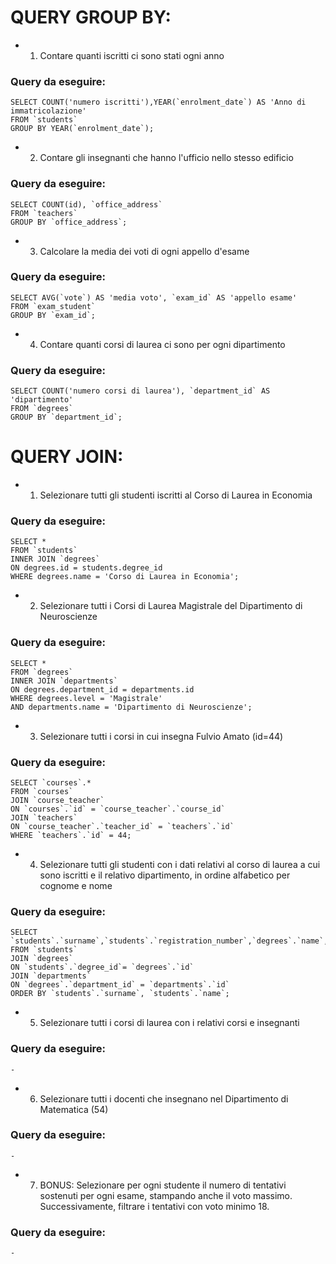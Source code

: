 # QUERY GROUP BY:

- 1. Contare quanti iscritti ci sono stati ogni anno

### Query da eseguire:

    SELECT COUNT('numero iscritti'),YEAR(`enrolment_date`) AS 'Anno di immatricolazione'
    FROM `students`
    GROUP BY YEAR(`enrolment_date`);

- 2. Contare gli insegnanti che hanno l'ufficio nello stesso edificio

### Query da eseguire:

    SELECT COUNT(id), `office_address`
    FROM `teachers`
    GROUP BY `office_address`;

- 3. Calcolare la media dei voti di ogni appello d'esame

### Query da eseguire:

    SELECT AVG(`vote`) AS 'media voto', `exam_id` AS 'appello esame'
    FROM `exam_student`
    GROUP BY `exam_id`;

- 4. Contare quanti corsi di laurea ci sono per ogni dipartimento

### Query da eseguire:

    SELECT COUNT('numero corsi di laurea'), `department_id` AS 'dipartimento'
    FROM `degrees`
    GROUP BY `department_id`;

# QUERY JOIN:

- 1. Selezionare tutti gli studenti iscritti al Corso di Laurea in Economia

### Query da eseguire:

    SELECT *
    FROM `students`
    INNER JOIN `degrees`
    ON degrees.id = students.degree_id
    WHERE degrees.name = 'Corso di Laurea in Economia';

- 2. Selezionare tutti i Corsi di Laurea Magistrale del Dipartimento di
     Neuroscienze

### Query da eseguire:

    SELECT *
    FROM `degrees`
    INNER JOIN `departments`
    ON degrees.department_id = departments.id
    WHERE degrees.level = 'Magistrale'
    AND departments.name = 'Dipartimento di Neuroscienze';

- 3. Selezionare tutti i corsi in cui insegna Fulvio Amato (id=44)

### Query da eseguire:

    SELECT `courses`.*
    FROM `courses`
    JOIN `course_teacher`
    ON `courses`.`id` = `course_teacher`.`course_id`
    JOIN `teachers`
    ON `course_teacher`.`teacher_id` = `teachers`.`id`
    WHERE `teachers`.`id` = 44;

- 4. Selezionare tutti gli studenti con i dati relativi al corso di laurea a cui
     sono iscritti e il relativo dipartimento, in ordine alfabetico per cognome e
     nome

### Query da eseguire:

    SELECT `students`.`surname`,`students`.`registration_number`,`degrees`.`name`,`departments`.`name`
    FROM `students`
    JOIN `degrees`
    ON `students`.`degree_id`= `degrees`.`id`
    JOIN `departments`
    ON `degrees`.`department_id` = `departments`.`id`
    ORDER BY `students`.`surname`, `students`.`name`;

- 5. Selezionare tutti i corsi di laurea con i relativi corsi e insegnanti

### Query da eseguire:

    -

- 6. Selezionare tutti i docenti che insegnano nel Dipartimento di
     Matematica (54)

### Query da eseguire:

    -

- 7. BONUS: Selezionare per ogni studente il numero di tentativi sostenuti
     per ogni esame, stampando anche il voto massimo. Successivamente,
     filtrare i tentativi con voto minimo 18.

### Query da eseguire:

    -
